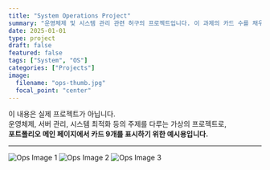 ```yaml
---
title: "System Operations Project"
summary: "운영체제 및 시스템 관리 관련 허구의 프로젝트입니다. 이 과제의 카드 수를 채우기 위해 임시로 작성된 예시 콘텐츠입니다."
date: 2025-01-01
type: project
draft: false
featured: false
tags: ["System", "OS"]
categories: ["Projects"]
image:
  filename: "ops-thumb.jpg"
  focal_point: "center"
---
```


이 내용은 실제 프로젝트가 아닙니다.  
운영체제, 서버 관리, 시스템 최적화 등의 주제를 다루는 가상의 프로젝트로,  
**포트폴리오 메인 페이지에서 카드 9개를 표시하기 위한 예시용입니다.**

---

![Ops Image 1](https://images.unsplash.com/photo-1593642532973-d31b6557fa68?auto=format&fit=crop&w=900&q=60)
![Ops Image 2](https://images.unsplash.com/photo-1591696331113-e05b1a8d05c3?auto=format&fit=crop&w=900&q=60)
![Ops Image 3](https://images.unsplash.com/photo-1603791452906-b8cf1f92ce93?auto=format&fit=crop&w=900&q=60)
